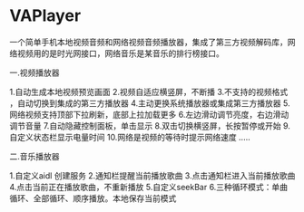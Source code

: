 

# VAPlayer
一个简单手机本地视频音频和网络视频音频播放器，集成了第三方视频解码库，网络视频用的是时光网接口，网络音乐是某音乐的排行榜接口。

一.视频播放器

1.自动生成本地视频预览画面
2.视频自适应横竖屏，不断播
3.不支持的视频格式 ，自动切换到集成的第三方播放器 
4.主动更换系统播放器或集成第三方播放器
5.网络视频支持顶部下拉刷新，底部上拉加载更多
6.左边滑动调节亮度，右边滑动调节音量
7.自动隐藏控制面板，单击显示
8.双击切换横竖屏，长按暂停或开始
9.自定义状态栏显示电量时间
10.网络是视频的等待时提示网络速度
.....

二.音乐播放器

1.自定义aidl 创建服务 
2.通知栏提醒当前播放歌曲
3.点击通知栏进入当前播放歌曲
4.点击当前正在播放歌曲，不重新播放
5.自定义seekBar
6.三种循环模式：单曲循环、全部循环、顺序播放。本地保存当前模式
